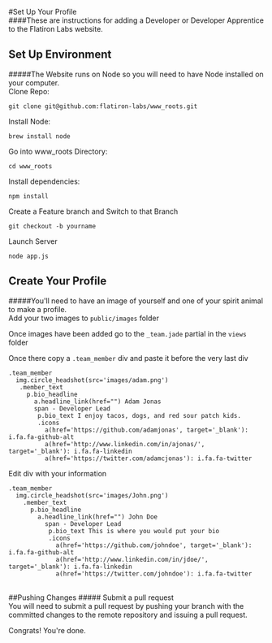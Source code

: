 #Set Up Your Profile
</br>
####These are instructions for adding a Developer or Developer Apprentice to the Flatiron Labs website.
</br>
## Set Up Environment
#####The Website runs on Node so you will need to have Node installed on your computer.
</br>
Clone Repo:

```console
git clone git@github.com:flatiron-labs/www_roots.git
```

Install Node:
```console
brew install node
```
Go into www_roots Directory:

```console
cd www_roots
```
Install dependencies:

```console
npm install
```

Create a Feature branch and Switch to that Branch
```console
git checkout -b yourname
```
Launch Server

```console
node app.js
```

## Create Your Profile
#####You'll need to have an image of yourself and one of your spirit animal to make a profile.
</br>
Add your two images to `public/images` folder

Once images have been added go to the `_team.jade` partial in the `views` folder

Once there copy a `.team_member` div and paste it before the very last div

```
.team_member
  img.circle_headshot(src='images/adam.png')
   .member_text
     p.bio_headline
       a.headline_link(href="") Adam Jonas
       span - Developer Lead
        p.bio_text I enjoy tacos, dogs, and red sour patch kids.
        .icons
          a(href='https://github.com/adamjonas', target='_blank'): i.fa.fa-github-alt
          a(href='http://www.linkedin.com/in/ajonas/', target='_blank'): i.fa.fa-linkedin
          a(href='https://twitter.com/adamcjonas'): i.fa.fa-twitter
```

Edit div with your information

```
.team_member
  img.circle_headshot(src='images/John.png')
    .member_text
      p.bio_headline
        a.headline_link(href="") John Doe
          span - Developer Lead
           p.bio_text This is where you would put your bio
           .icons
             a(href='https://github.com/johndoe', target='_blank'): i.fa.fa-github-alt
             a(href='http://www.linkedin.com/in/jdoe/', target='_blank'): i.fa.fa-linkedin
             a(href='https://twitter.com/johndoe'): i.fa.fa-twitter
```
</br>
##Pushing Changes
##### Submit a pull request
</br>
You will need to submit a pull request by pushing your branch with the committed changes to the remote repository and issuing a pull request.

Congrats! You're done.




